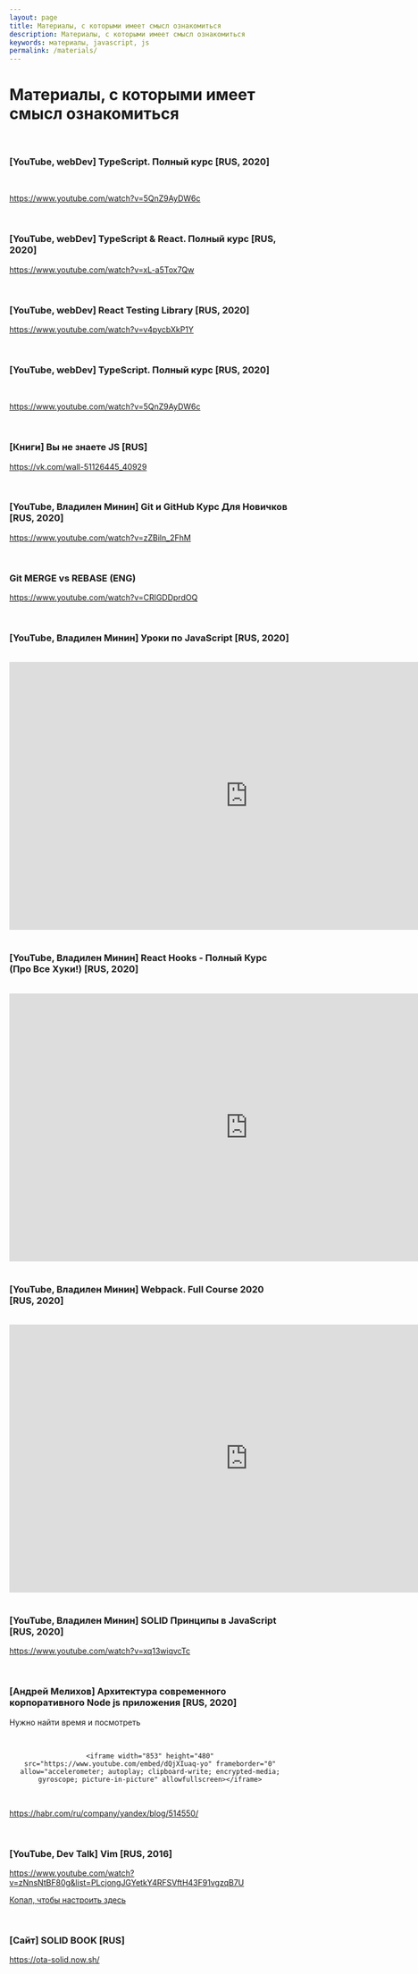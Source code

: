 ```yaml
---
layout: page
title: Материалы, с которыми имеет смысл ознакомиться
description: Материалы, с которыми имеет смысл ознакомиться
keywords: материалы, javascript, js
permalink: /materials/
---
```


# Материалы, с которыми имеет смысл ознакомиться

<br/>

### [YouTube, webDev] TypeScript. Полный курс [RUS, 2020]

<br/>

https://www.youtube.com/watch?v=5QnZ9AyDW6c

<br/>

### [YouTube, webDev] TypeScript & React. Полный курс [RUS, 2020]

https://www.youtube.com/watch?v=xL-a5Tox7Qw

<br/>

### [YouTube, webDev] React Testing Library [RUS, 2020]

https://www.youtube.com/watch?v=v4pycbXkP1Y

<br/>

### [YouTube, webDev] TypeScript. Полный курс [RUS, 2020]

<br/>

https://www.youtube.com/watch?v=5QnZ9AyDW6c

<br/>

### [Книги] Вы не знаете JS [RUS]

https://vk.com/wall-51126445_40929

<br/>

### [YouTube, Владилен Минин] Git и GitHub Курс Для Новичков [RUS, 2020]

https://www.youtube.com/watch?v=zZBiln_2FhM

<br/>

### Git MERGE vs REBASE (ENG)

https://www.youtube.com/watch?v=CRlGDDprdOQ

<br/>

### [YouTube, Владилен Минин] Уроки по JavaScript [RUS, 2020]

<br/>

<div align="center">
    <iframe width="853" height="480" src="https://www.youtube.com/embed/videoseries?list=PLREQY2tFmFnrVNPcEHdy0j-AtPhNk7-rC" frameborder="0" allow="accelerometer; autoplay; clipboard-write; encrypted-media; gyroscope; picture-in-picture" allowfullscreen></iframe>
</div>

<br/>

### [YouTube, Владилен Минин] React Hooks - Полный Курс (Про Все Хуки!) [RUS, 2020]

<br/>

<div align="center">
    <iframe width="853" height="480" src="https://www.youtube.com/embed/9KJxaFHotqI" frameborder="0" allow="accelerometer; autoplay; clipboard-write; encrypted-media; gyroscope; picture-in-picture" allowfullscreen></iframe>
</div>

<br/>

### [YouTube, Владилен Минин] Webpack. Full Course 2020 [RUS, 2020]

<br/>

<div align="center">
    <iframe width="853" height="480" src="https://www.youtube.com/embed/eSaF8NXeNsA" frameborder="0" allow="accelerometer; autoplay; clipboard-write; encrypted-media; gyroscope; picture-in-picture" allowfullscreen></iframe>
</div>

<br/>

### [YouTube, Владилен Минин] SOLID Принципы в JavaScript [RUS, 2020]

https://www.youtube.com/watch?v=xq13wiqvcTc

<br/>

### [Андрей Мелихов] Архитектура современного корпоративного Node js приложения [RUS, 2020]

Нужно найти время и посмотреть

<br/>

<div align="center">

    <iframe width="853" height="480" src="https://www.youtube.com/embed/dQjXIuaq-yo" frameborder="0" allow="accelerometer; autoplay; clipboard-write; encrypted-media; gyroscope; picture-in-picture" allowfullscreen></iframe>

</div>

<br/>

https://habr.com/ru/company/yandex/blog/514550/

<br/>

### [YouTube, Dev Talk] Vim [RUS, 2016]

https://www.youtube.com/watch?v=zNnsNtBF80g&list=PLcjongJGYetkY4RFSVftH43F91vgzqB7U

<a href="//jsdev.org/env/neovim/">Копал, чтобы настроить здесь</a>

<br/>

### [Сайт] SOLID BOOK [RUS]

https://ota-solid.now.sh/
